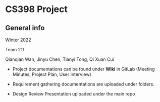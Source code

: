 # CS398 Project

## General info

Winter 2022

Team 211

Qianqian Wan, Jinyu Chen, Tianyi Tong, Qi Xuan Cui

- Project documentations can be found under **Wiki** in GitLab (Meeting Minutes, Project Plan, User Interview)

- Requirement gathering documentations are uploaded under folders. 

- Design Review Presentation uploaded under the main repo


